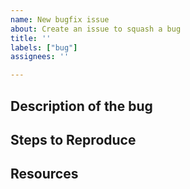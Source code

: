 ```yaml
---
name: New bugfix issue
about: Create an issue to squash a bug
title: ''
labels: ["bug"]
assignees: ''

---
```


## Description of the bug
<!--
Describe what is happening with details. You can write some short paragraphs or use a bullet point list. Try to answer: what is happening? What should be happening isntead? Do you have any idea why this is happening? How big is this bug (how does that affect our users)?

E.g.:
- The explore page background is not pink
- A user got a lifetime subscription for free

Something is wrong when suggesting changes to notes from anki desktop. When clicking "send suggestion to ankihub" my computer crashes and explodes.
-->

## Steps to Reproduce
<!--
Describe the step-by-step required to replicate the bug. This helps teammates to find the bug faster.

E.g.:
1. open anki
2. write a suggestion to a note
3. submit the suggestion
4. watch as your computer explodes
-->


## Resources
<!--
Add here any resources that might help to understand or find the bug, like:
- Screenshots if it's a visual/UI bug
- Videos of the bug happening
- Links or helpful documentation
- Comparison between expected and actual behaviour

E.g.:
[photo of my computer on fire](https://imgur.com/...)
[stackoverflow answer](https://stackoverflow.com/...)
Watch this screencast: https://loom.com/...
-->
